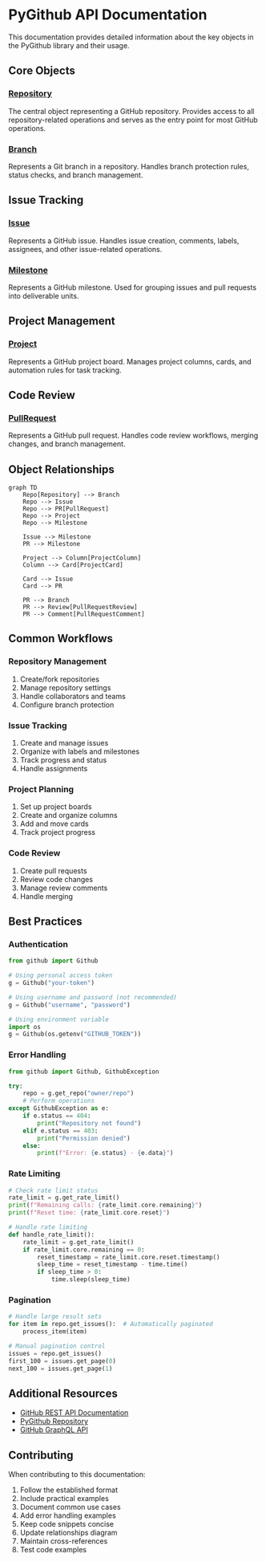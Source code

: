 # PyGithub API Documentation

This documentation provides detailed information about the key objects in the PyGithub library and their usage.

## Core Objects

### [Repository](objects/core/Repository.md)
The central object representing a GitHub repository. Provides access to all repository-related operations and serves as the entry point for most GitHub operations.

### [Branch](objects/core/Branch.md)
Represents a Git branch in a repository. Handles branch protection rules, status checks, and branch management.

## Issue Tracking

### [Issue](objects/issues/Issue.md)
Represents a GitHub issue. Handles issue creation, comments, labels, assignees, and other issue-related operations.

### [Milestone](objects/issues/Milestone.md)
Represents a GitHub milestone. Used for grouping issues and pull requests into deliverable units.

## Project Management

### [Project](objects/projects/Project.md)
Represents a GitHub project board. Manages project columns, cards, and automation rules for task tracking.

## Code Review

### [PullRequest](objects/pulls/PullRequest.md)
Represents a GitHub pull request. Handles code review workflows, merging changes, and branch management.

## Object Relationships

```mermaid
graph TD
    Repo[Repository] --> Branch
    Repo --> Issue
    Repo --> PR[PullRequest]
    Repo --> Project
    Repo --> Milestone
    
    Issue --> Milestone
    PR --> Milestone
    
    Project --> Column[ProjectColumn]
    Column --> Card[ProjectCard]
    
    Card --> Issue
    Card --> PR
    
    PR --> Branch
    PR --> Review[PullRequestReview]
    PR --> Comment[PullRequestComment]
```

## Common Workflows

### Repository Management
1. Create/fork repositories
2. Manage repository settings
3. Handle collaborators and teams
4. Configure branch protection

### Issue Tracking
1. Create and manage issues
2. Organize with labels and milestones
3. Track progress and status
4. Handle assignments

### Project Planning
1. Set up project boards
2. Create and organize columns
3. Add and move cards
4. Track project progress

### Code Review
1. Create pull requests
2. Review code changes
3. Manage review comments
4. Handle merging

## Best Practices

### Authentication
```python
from github import Github

# Using personal access token
g = Github("your-token")

# Using username and password (not recommended)
g = Github("username", "password")

# Using environment variable
import os
g = Github(os.getenv("GITHUB_TOKEN"))
```

### Error Handling
```python
from github import Github, GithubException

try:
    repo = g.get_repo("owner/repo")
    # Perform operations
except GithubException as e:
    if e.status == 404:
        print("Repository not found")
    elif e.status == 403:
        print("Permission denied")
    else:
        print(f"Error: {e.status} - {e.data}")
```

### Rate Limiting
```python
# Check rate limit status
rate_limit = g.get_rate_limit()
print(f"Remaining calls: {rate_limit.core.remaining}")
print(f"Reset time: {rate_limit.core.reset}")

# Handle rate limiting
def handle_rate_limit():
    rate_limit = g.get_rate_limit()
    if rate_limit.core.remaining == 0:
        reset_timestamp = rate_limit.core.reset.timestamp()
        sleep_time = reset_timestamp - time.time()
        if sleep_time > 0:
            time.sleep(sleep_time)
```

### Pagination
```python
# Handle large result sets
for item in repo.get_issues():  # Automatically paginated
    process_item(item)

# Manual pagination control
issues = repo.get_issues()
first_100 = issues.get_page(0)
next_100 = issues.get_page(1)
```

## Additional Resources

- [GitHub REST API Documentation](https://docs.github.com/en/rest)
- [PyGithub Repository](https://github.com/PyGithub/PyGithub)
- [GitHub GraphQL API](https://docs.github.com/en/graphql)

## Contributing

When contributing to this documentation:

1. Follow the established format
2. Include practical examples
3. Document common use cases
4. Add error handling examples
5. Keep code snippets concise
6. Update relationships diagram
7. Maintain cross-references
8. Test code examples
